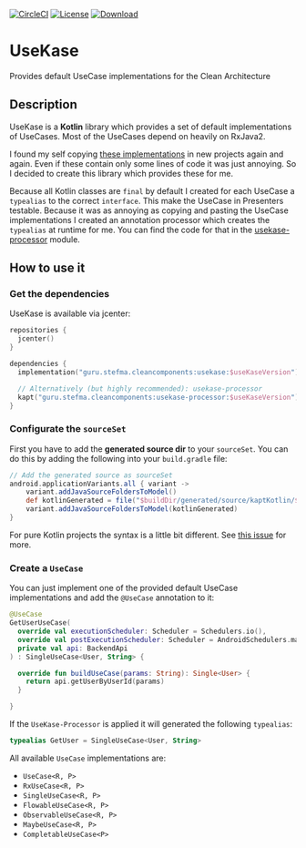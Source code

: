 [![CircleCI](https://img.shields.io/circleci/project/github/StefMa/UseKase.svg)](https://circleci.com/gh/StefMa/UseKase)
[![License](https://img.shields.io/badge/License-MIT-blue.svg)](https://opensource.org/licenses/MIT)
[![Download](https://api.bintray.com/packages/stefma/maven/UseKase/images/download.svg)](https://bintray.com/stefma/maven/UseKase/_latestVersion)

# UseKase
Provides default UseCase implementations for the Clean Architecture

## Description
UseKase is a **Kotlin** library which provides a set of default implementations of UseCases.
Most of the UseCases depend on heavily on RxJava2.

I found my self copying [these implementations](https://github.com/StefMa/UseKase/tree/master/usekase/src/main/java/guru/stefma/cleancomponents/usecase) in new projects again and again. Even if these contain only some lines of code it was just annoying. So I decided to create this library which provides these for me.

Because all Kotlin classes are `final` by default I created for each UseCase a `typealias` to the correct `interface`. This make the UseCase in Presenters testable. Because it was as annoying as copying and pasting the UseCase implementations I created an annotation processor which creates the `typealias` at runtime for me. You can find the code for that in the [usekase-processor](https://github.com/StefMa/UseKase/tree/master/usekase-processor) module.

## How to use it

### Get the dependencies
UseKase is available via jcenter:

```kotlin
repositories {
  jcenter()
}

dependencies {
  implementation("guru.stefma.cleancomponents:usekase:$useKaseVersion")

  // Alternatively (but highly recommended): usekase-processor
  kapt("guru.stefma.cleancomponents:usekase-processor:$useKaseVersion")
}
```

### Configurate the `sourceSet`
First you have to add the **generated source dir** to your `sourceSet`.
You can do this by adding the following into your `build.gradle` file:
```groovy
// Add the generated source as sourceSet
android.applicationVariants.all { variant ->
    variant.addJavaSourceFoldersToModel()
    def kotlinGenerated = file("$buildDir/generated/source/kaptKotlin/${variant.name}")
    variant.addJavaSourceFoldersToModel(kotlinGenerated)
}
```
For pure Kotlin projects the syntax is a little bit different. 
See [this issue](https://github.com/StefMa/UseKase/issues/1#issuecomment-378848103) for more.

### Create a `UseCase`
You can just implement one of the provided default UseCase implementations
and add the `@UseCase` annotation to it:
```kotlin
@UseCase
GetUserUseCase(
  override val executionScheduler: Scheduler = Schedulers.io(),
  override val postExecutionScheduler: Scheduler = AndroidSchedulers.mainThread(),
  private val api: BackendApi
) : SingleUseCase<User, String> {

  override fun buildUseCase(params: String): Single<User> {
    return api.getUserByUserId(params)
  }

}
```

If the `UseKase-Processor` is applied it will generated the following `typealias`:
```kotlin
typealias GetUser = SingleUseCase<User, String>
```

All available `UseCase` implementations are:
* `UseCase<R, P>`
* `RxUseCase<R, P>`
* `SingleUseCase<R, P>`
* `FlowableUseCase<R, P>`
* `ObservableUseCase<R, P>`
* `MaybeUseCase<R, P>`
* `CompletableUseCase<P>`
